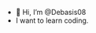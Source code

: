 - 👋 Hi, I’m @Debasis08
- I want to learn coding.

<!---
Debasis08/Debasis08 is a ✨ special ✨ repository because its `README.md` (this file) appears on your GitHub profile.
You can click the Preview link to take a look at your changes.
--->
